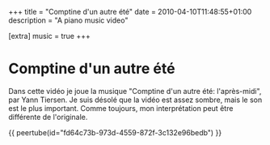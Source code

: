 +++
title = "Comptine d'un autre été"
date = 2010-04-10T11:48:55+01:00
description = "A piano music video"

[extra]
music = true
+++

# Comptine d'un autre été

Dans cette vidéo je joue la musique "Comptine d'un autre été: l'après-midi", par Yann Tiersen. Je suis désolé que la vidéo est assez sombre, mais le son est le plus important. Comme toujours, mon interprétation peut être différente de l'originale.

{{ peertube(id="fd64c73b-973d-4559-872f-3c132e96bedb") }}

